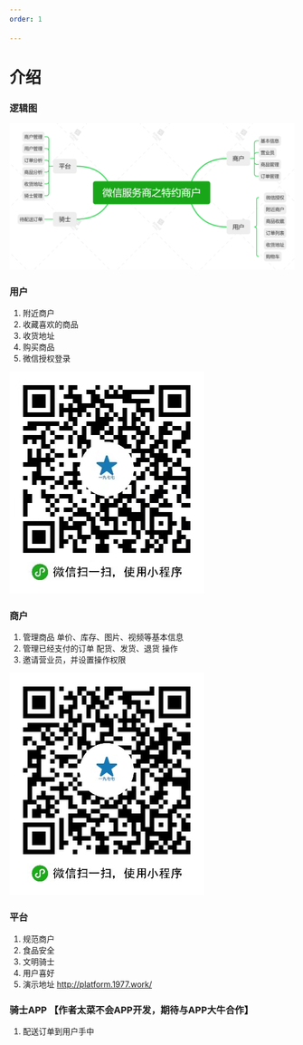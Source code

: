 ```yaml
---
order: 1

---
```


# 介绍

### 逻辑图
![](../../public/images/微信服务商之特约商户.png)

### 用户
1. 附近商户
2. 收藏喜欢的商品
3. 收货地址
4. 购买商品
5. 微信授权登录

![用户](../../public/images/shop.jpg)

### 商户
 1. 管理商品 单价、库存、图片、视频等基本信息
 2. 管理已经支付的订单 配货、发货、退货 操作
 3. 邀请营业员，并设置操作权限

![商户](../../public/images/store.jpg)



### 平台
1. 规范商户
2. 食品安全
3. 文明骑士
4. 用户喜好
5. 演示地址 http://platform.1977.work/

### 骑士APP 【作者太菜不会APP开发，期待与APP大牛合作】
1. 配送订单到用户手中
